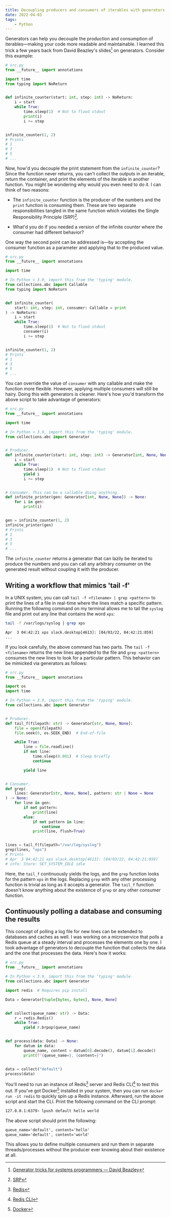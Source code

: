 ```yaml
---
title: Decoupling producers and consumers of iterables with generators in Python
date: 2022-04-03
tags:
    - Python
---
```


Generators can help you decouple the production and consumption of iterables—making your
code more readable and maintainable. I learned this trick a few years back from David
Beazley's slides[^1] on generators. Consider this example:

```py
# src.py
from __future__ import annotations

import time
from typing import NoReturn


def infinite_counter(start: int, step: int) -> NoReturn:
    i = start
    while True:
        time.sleep(1)  # Not to flood stdout
        print(i)
        i += step


infinite_counter(1, 2)
# Prints
# 1
# 3
# 5
# ...
```

Now, how'd you decouple the print statement from the `infinite_counter`? Since the function
never returns, you can't collect the outputs in an iterable, return the container, and print
the elements of the iterable in another function. You might be wondering why would you even
need to do it. I can think of two reasons:

- The `infinite_counter` function is the producer of the numbers and the `print` function is
  consuming them. These are two separate responsibilities tangled in the same function which
  violates the Single Responsibility Principle (SRP)[^2].

- What'd you do if you needed a version of the infinite counter where the consumer had
  different behavior?

One way the second point can be addressed is—by accepting the consumer function as a
parameter and applying that to the produced value.

```py
# src.py
from __future__ import annotations

import time

# In Python < 3.9, import this from the 'typing' module.
from collections.abc import Callable
from typing import NoReturn


def infinite_counter(
    start: int, step: int, consumer: Callable = print
) -> NoReturn:
    i = start
    while True:
        time.sleep(1)  # Not to flood stdout
        consumer(i)
        i += step


infinite_counter(1, 2)
# Prints
# 1
# 3
# 5
# ...
```

You can override the value of `consumer` with any callable and make the function more
flexible. However, applying multiple consumers will still be hairy. Doing this with
generators is cleaner. Here's how you'd transform the above script to take advantage of
generators:

```py
# src.py
from __future__ import annotations

import time

# In Python < 3.9, import this from the 'typing' module.
from collections.abc import Generator


# Producer.
def infinite_counter(start: int, step: int) -> Generator[int, None, None]:
    i = start
    while True:
        time.sleep(1)  # Not to flood stdout
        yield i
        i += step


# Consumer. This can be a callable doing anything.
def infinite_printer(gen: Generator[int, None, None]) -> None:
    for i in gen:
        print(i)


gen = infinite_counter(1, 2)
infinite_printer(gen)
# Prints
# 1
# 3
# 5
# ...
```

The `infinite_counter` returns a generator that can lazily be iterated to produce the
numbers and you can call any arbitrary consumer on the generated result without coupling it
with the producer.

## Writing a workflow that mimics 'tail -f'

In a UNIX system, you can call `tail -f <filename> | grep <pattern>` to print the lines of a
file in real-time where the lines match a specific pattern. Running the following command on
my terminal allows me to tail the `syslog` file and print out any line that contains the
word `xps`:

```sh
tail -f /var/logs/syslog | grep xps
```

```txt
Apr  3 04:42:21 xps slack.desktop[4613]: [04/03/22, 04:42:21:859]
...
```

If you look carefully, the above command has two parts. The `tail -f <filename>` returns the
new lines appended to the file and `grep <pattern>` consumes the new lines to look for a
particular pattern. This behavior can be mimicked via generators as follows:

```py
# src.py
from __future__ import annotations

import os
import time

# In Python < 3.9, import this from the 'typing' module.
from collections.abc import Generator


# Producer.
def tail_f(filepath: str) -> Generator[str, None, None]:
    file = open(filepath)
    file.seek(0, os.SEEK_END)  # End-of-file

    while True:
        line = file.readline()
        if not line:
            time.sleep(0.001)  # Sleep briefly
            continue

        yield line


# Consumer.
def grep(
    lines: Generator[str, None, None], pattern: str | None = None
) -> None:
    for line in gen:
        if not pattern:
            print(line)
        else:
            if not pattern in line:
                continue
            print(line, flush=True)


lines = tail_f(filepath="/var/log/syslog")
grep(lines, "xps")
# Prints
# Apr  3 04:42:21 xps slack.desktop[4613]: [04/03/22, 04:42:21:859]
# info: Store: SET_SYSTEM_IDLE idle
```

Here, the `tail_f` continuously yields the logs, and the `grep` function looks for the
pattern `xps` in the logs. Replacing `grep` with any other processing function is trivial as
long as it accepts a generator. The `tail_f` function doesn't know anything about the
existence of `grep` or any other consumer function.

## Continuously polling a database and consuming the results

This concept of polling a log file for new lines can be extended to databases and caches as
well. I was working on a microservice that polls a Redis queue at a steady interval and
processes the elements one by one. I took advantage of generators to decouple the function
that collects the data and the one that processes the data. Here's how it works:

```py
# src.py
from __future__ import annotations

# In Python < 3.9, import this from the 'typing' module.
from collections.abc import Generator

import redis  # Requires pip install

Data = Generator[tuple[bytes, bytes], None, None]


def collect(queue_name: str) -> Data:
    r = redis.Redis()
    while True:
        yield r.brpop(queue_name)


def process(data: Data) -> None:
    for datum in data:
        queue_name, content = datum[0].decode(), datum[1].decode()
        print(f"{queue_name=}, {content=}")


data = collect("default")
process(data)
```

You'll need to run an instance of Redis[^3] server and Redis CLI[^4] to test this out. If
you've got Docker[^5] installed in your system, then you can run `docker run -it redis` to
quickly spin up a Redis instance. Afterward, run the above script and start the CLI. Print
the following command on the CLI prompt:

```sh
127.0.0.1:6379> lpush default hello world
```

The above script should print the following:

```txt
queue_name='default', content='hello'
queue_name='default', content='world'
```

This allows you to define multiple consumers and run them in separate threads/processes
without the producer ever knowing about their existence at all.

[^1]:
    [Generator tricks for systems programmers — David Beazley](https://www.dabeaz.com/generators/Generators.pdf)

[^2]: [SRP](https://en.wikipedia.org/wiki/Single-responsibility_principle)

[^3]: [Redis](https://redis.io/)

[^4]: [Redis CLI](https://redis.io/docs/ui/cli/)

[^5]: [Docker](https://www.docker.com/)
